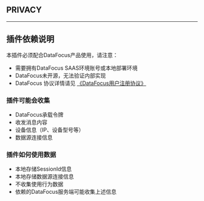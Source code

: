 ## PRIVACY

------

## 插件依赖说明

本插件必须配合DataFocus产品使用，请注意：

- 需要拥有DataFocus SAAS环境账号或本地部署环境
- DataFocus未开源，无法验证内部实现
- DataFocus 协议详情请见 [《DataFocus用户注册协议》](https://www.datafocus.ai/user-registration-agreement) 

### 插件可能会收集

- DataFocus承载令牌
- 收发消息内容
- 设备信息（IP、设备型号等）
- 数据源连接信息

### 插件如何使用数据

- 本地存储SessionId信息
- 本地存储数据源连接信息
- 不收集使用行为数据
- 依赖的DataFocus服务端可能收集上述信息
